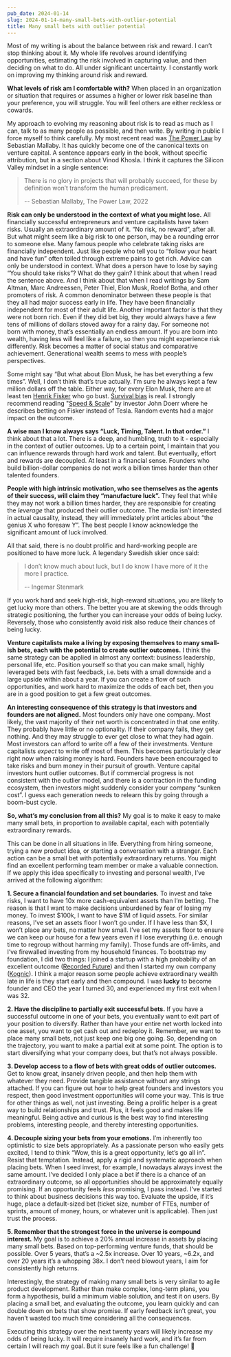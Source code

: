 ```yaml
---
pub_date: 2024-01-14
slug: 2024-01-14-many-small-bets-with-outlier-potential
title: Many small bets with outlier potential
---
```


Most of my writing is about the balance between risk and reward. I can’t stop thinking about it. My whole life revolves
around identifying opportunities, estimating the risk involved in capturing value, and then deciding on what to do. All
under significant uncertainty. I constantly work on improving my thinking around risk and reward.

**What levels of risk am I comfortable with?** When placed in an organization or situation that requires or assumes a
higher or lower risk baseline than your preference, you will struggle. You will feel others are either reckless or
cowards.

My approach to evolving my reasoning about risk is to read as much as I can, talk to as many people as possible, and
then write. By writing in public I force myself to think carefully. My most recent read
was [The Power Law](https://www.amazon.com/Power-Law-Venture-Capital-Making/dp/052555999X) by Sebastian Mallaby. It has
quickly become one of the canonical texts on venture capital. A sentence appears early in the book, without specific
attribution, but in a section about Vinod Khosla. I think it captures the Silicon Valley mindset in a single sentence:

> There is no glory in projects that will probably succeed, for these by definition won’t transform the human
> predicament.
>
> -- Sebastian Mallaby, The Power Law, 2022

**Risk can only be understood in the context of what you might lose.** All financially successful entrepreneurs and
venture capitalists have taken risks. Usually an extraordinary amount of it. “No risk, no reward”, after all. But what
might seem like a big risk to one person, may be a rounding error to someone else. Many famous people who celebrate
taking risks are financially independent. Just like people who tell you to “follow your heart and have fun” often toiled
through extreme pains to get rich. Advice can only be understood in context. What does a person have to lose by saying
“You should take risks”? What do they gain? I think about that when I read the sentence above. And I think about that
when I read writings by Sam Altman, Marc Andreessen, Peter Thiel, Elon Musk, Roelof Botha, and other promoters of risk.
A common denominator between these people is that they all had major success early in life. They have been financially
independent for most of their adult life. Another important factor is that they were not born rich. Even if they did bet
big, they would always have a few tens of millions of dollars stoved away for a rainy day. For someone not born with
money, that’s essentially an endless amount. If you are born into wealth, having less will feel like a failure, so then
you might experience risk differently. Risk becomes a matter of social status and comparative achievement. Generational
wealth seems to mess with people’s perspectives.

Some might say “But what about Elon Musk, he has bet everything a few times”. Well, I don’t think that’s true actually.
I’m sure he always kept a few million dollars off the table. Either way, for every Elon Musk, there are at least
ten [Henrik Fisker](https://www.theinformation.com/articles/how-kleiner-perkins-missed-out-on-tesla-and-why-thats-ok-in-the-long-run)
who go
bust. [Survival bias](https://en.wikipedia.org/wiki/Survivorship_bias#:~:text=Survivorship%20bias%20or%20survival%20bias,conclusions%20because%20of%20incomplete%20data.)
is real. I strongly recommend reading "[Speed & Scale](https://speedandscale.com/book/)" by investor John Doerr where he
describes betting on Fisker instead of Tesla. Random events had a major impact on the outcome.

**A wise man I know always says “Luck, Timing, Talent. In that order.”** I think about that a lot. There is a deep, and
humbling, truth to it - especially in the context of outlier outcomes. Up to a certain point, I maintain that you can
influence rewards through hard work and talent. But eventually, effort and rewards are decoupled. At least in a
financial sense. Founders who build billion-dollar companies do not work a billion times harder than other talented
founders.

**People with high intrinsic motivation, who see themselves as the agents of their success, will claim they “manufacture
luck”.** They feel that while they may not work a billion times harder, they are responsible for creating the _leverage_
that produced their outlier outcome. The media isn’t interested in actual causality, instead, they will immediately
print articles about “the genius X who foresaw Y”. The best people I know acknowledge the significant amount of luck
involved.

All that said, there is no doubt prolific and hard-working people are positioned to have more luck. A legendary Swedish
skier once said:

> I don’t know much about luck, but I do know I have more of it the more I practice.
>
> -- Ingemar Stenmark

If you work hard and seek high-risk, high-reward situations, you are likely to get lucky more than others. The better
you are at skewing the odds through strategic positioning, the further you can increase your odds of being lucky.
Reversely, those who consistently avoid risk also reduce their chances of being lucky.

**Venture capitalists make a living by exposing themselves to many small-ish bets, each with the potential to create
outlier outcomes.** I think the same strategy can be applied in almost any context: business leadership, personal life,
etc. Position yourself so that you can make small, highly leveraged bets with fast feedback, i.e. bets with a small
downside and a large upside within about a year. If you can create a flow of such opportunities, and work hard to
maximize the odds of each bet, then you are in a good position to get a few great outcomes.

**An interesting consequence of this strategy is that investors and founders are not aligned.** Most founders only have
one company. Most likely, the vast majority of their net worth is concentrated in that one entity. They probably have
little or no optionality. If their company fails, they get nothing. And they may struggle to ever get close to what they
had again. Most investors can afford to write off a few of their investments. Venture capitalists _expect_ to write off
most of them. This becomes particularly clear right now when raising money is hard. Founders have been encouraged to
take risks and burn money in their pursuit of growth. Venture capital investors hunt outlier outcomes. But if commercial
progress is not consistent with the outlier model, and there is a contraction in the funding ecosystem, then investors
might suddenly consider your company “sunken cost”. I guess each generation needs to relearn this by going through a
boom-bust cycle.

**So, what’s my conclusion from all this?** My goal is to make it easy to make many small bets, in proportion to
available capital, each with potentially extraordinary rewards.

This can be done in all situations in life. Everything from hiring someone, trying a new product idea, or starting a
conversation with a stranger. Each action can be a small bet with potentially extraordinary returns. You might find an
excellent performing team member or make a valuable connection. If we apply this idea specifically to investing and
personal wealth, I’ve arrived at the following algorithm:

**1\. Secure a financial foundation and set boundaries.** To invest and take risks, I want to have 10x more
cash-equivalent assets than I’m betting. The reason is that I want to make decisions unburdened by fear of losing my
money. To invest $100k, I want to have $1M of liquid assets. For similar reasons, I’ve set an assets floor I won’t go
under. If I have less than $X, I won’t place any bets, no matter how small. I’ve set my assets floor to ensure we can
keep our house for a few years even if I lose everything (i.e. enough time to regroup without harming my family). Those
funds are off-limits, and I’ve firewalled investing from my household finances. To bootstrap my foundation, I did two
things: I joined a startup with a high probability of an excellent
outcome ([Recorded Future](https://www.prnewswire.com/news-releases/insight-partners-acquires-recorded-future-for-780-million-300858805.html))
and then I started my own
company ([Kognic](https://techcrunch.com/2022/02/02/annotell-raises-24m-for-tech-that-tests-autonomous-vehicle-perception-systems-to-improve-how-they-work/)).
I think a major reason some people achieve extraordinary wealth late in life is they start early and then compound. I
was **lucky** to become founder and CEO the year I turned 30, and experienced my first exit when I was 32.

**2\. Have the discipline to partially exit successful bets.** If you have a successful outcome in one of your bets, you
eventually want to exit part of your position to diversify. Rather than have your entire net worth locked into one
asset, you want to get cash out and redeploy it. Remember, we want to place many small bets, not just keep one big one
going. So, depending on the trajectory, you want to make a partial exit at some point. The option is to start
diversifying what your company does, but that’s not always possible.

**3\. Develop access to a flow of bets with great odds of outlier outcomes.** Get to know great, insanely driven people,
and then help them with whatever they need. Provide tangible assistance without any strings attached. If you can figure
out how to help great founders and investors you respect, then good investment opportunities will come your way. This is
true for other things as well, not just investing. Being a prolific helper is a great way to build relationships and
trust. Plus, it feels good and makes life meaningful. Being active and curious is the best way to find interesting
problems, interesting people, and thereby interesting opportunities.

**4\. Decouple sizing your bets from your emotions.** I’m inherently too optimistic to size bets appropriately. As a
passionate person who easily gets excited, I tend to think “Wow, this is a great opportunity, let’s go all in”. Resist
that temptation. Instead, apply a rigid and systematic approach when placing bets. When I seed invest, for example, I
nowadays always invest the same amount. I’ve decided I only place a bet if there is a chance of an extraordinary
outcome, so all opportunities should be approximately equally promising. If an opportunity feels _less_ promising, I
pass instead. I’ve started to think about business decisions this way too. Evaluate the upside, if it’s huge, place a
default-sized bet (ticket size, number of FTEs, number of sprints, amount of money, hours, or whatever unit is
applicable). Then just trust the process.

**5\. Remember that the strongest force in the universe is compound interest.** My goal is to achieve a 20% annual
increase in assets by placing many small bets. Based on top-performing venture funds, that should be possible. Over 5
years, that’s a ~2.5x increase. Over 10 years, ~6.2x, and over 20 years it’s a whopping 38x. I don’t need blowout years,
I aim for consistently high returns.

Interestingly, the strategy of making many small bets is very similar to agile product development. Rather than make
complex, long-term plans, you form a hypothesis, build a minimum viable solution, and test it on users. By placing a
small bet, and evaluating the outcome, you learn quickly and can double down on bets that show promise. If early
feedback isn’t great, you haven’t wasted too much time considering all the consequences.

Executing this strategy over the next twenty years will likely increase my odds of being lucky. It will require insanely
hard work, and it’s far from certain I will reach my goal. But it sure feels like a fun challenge! 🤩